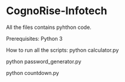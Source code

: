 # CognoRise-Infotech

All the files contains pyhthon code.

Prerequisites:
Python 3

How to run all the scripts:
python calculator.py


python password_generator.py


python countdown.py

